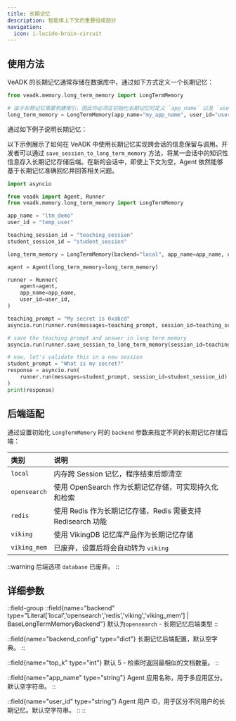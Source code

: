 ```yaml
---
title: 长期记忆
description: 智能体上下文的重要组成部分
navigation:
  icon: i-lucide-brain-circuit
---
```


## 使用方法

VeADK 的长期记忆通常存储在数据库中，通过如下方式定义一个长期记忆：

```python
from veadk.memory.long_term_memory import LongTermMemory

# 由于长期记忆需要构建索引，因此你必须在初始化长期记忆时定义 `app_name` 以及 `user_id`
long_term_memory = LongTermMemory(app_name="my_app_name", user_id="user_id")
```

通过如下例子说明长期记忆：

以下示例展示了如何在 VeADK 中使用长期记忆实现跨会话的信息保留与调用。开发者可以通过 `save_session_to_long_term_memory` 方法，将某一会话中的知识性信息存入长期记忆存储后端。在新的会话中，即使上下文为空，Agent 依然能够基于长期记忆准确回忆并回答相关问题。

```python
import asyncio

from veadk import Agent, Runner
from veadk.memory.long_term_memory import LongTermMemory

app_name = "ltm_demo"
user_id = "temp_user"

teaching_session_id = "teaching_session"
student_session_id = "student_session"

long_term_memory = LongTermMemory(backend="local", app_name=app_name, user_id=user_id)

agent = Agent(long_term_memory=long_term_memory)

runner = Runner(
    agent=agent,
    app_name=app_name,
    user_id=user_id,
)

teaching_prompt = "My secret is 0xabcd"
asyncio.run(runner.run(messages=teaching_prompt, session_id=teaching_session_id))

# save the teaching prompt and answer in long term memory
asyncio.run(runner.save_session_to_long_term_memory(session_id=teaching_session_id))

# now, let's validate this in a new session
student_prompt = "What is my secret?"
response = asyncio.run(
    runner.run(messages=student_prompt, session_id=student_session_id)
)
print(response)
```

## 后端适配

通过设置初始化 `LongTermMemory` 时的 `backend` 参数来指定不同的长期记忆存储后端：

| 类别 | 说明 |
| :- | :- |
| `local` | 内存跨 Session 记忆，程序结束后即清空 |
| `opensearch` | 使用 OpenSearch 作为长期记忆存储，可实现持久化和检索 |
| `redis` | 使用 Redis 作为长期记忆存储，Redis 需要支持 Redisearch 功能 |
| `viking` | 使用 VikingDB 记忆库产品作为长期记忆存储 |
| `viking_mem` | 已废弃，设置后将会自动转为 `viking` |

::warning
后端选项 `database` 已废弃。
::

## 详细参数

::field-group
  ::field{name="backend" type="Literal['local','opensearch','redis','viking','viking_mem'] | BaseLongTermMemoryBackend"}
  默认为`opensearch` - 长期记忆后端类型
  ::

  ::field{name="backend_config" type="dict"}
  长期记忆后端配置，默认空字典。
  ::

  ::field{name="top_k" type="int"}
  默认 5 - 检索时返回最相似的文档数量。
  ::

  ::field{name="app_name" type="string"}
  Agent 应用名称，用于多应用区分。默认空字符串。
  ::

  ::field{name="user_id" type="string"}
  Agent 用户 ID，用于区分不同用户的长期记忆。默认空字符串。
  ::
::
